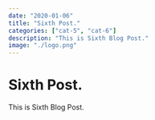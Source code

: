```yaml
---
date: "2020-01-06"
title: "Sixth Post."
categories: ["cat-5", "cat-6"]
description: "This is Sixth Blog Post."
image: "./logo.png"
---
```


# Sixth Post.
This is Sixth Blog Post.
